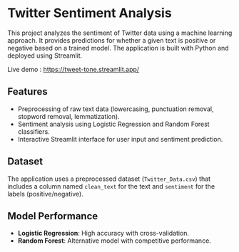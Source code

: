 # Twitter Sentiment Analysis
This project analyzes the sentiment of Twitter data using a machine learning approach. It provides predictions for whether a given text is positive or negative based on a trained model. The application is built with Python and deployed using Streamlit.

Live demo : https://tweet-tone.streamlit.app/

## Features
- Preprocessing of raw text data (lowercasing, punctuation removal, stopword removal, lemmatization).
- Sentiment analysis using Logistic Regression and Random Forest classifiers.
- Interactive Streamlit interface for user input and sentiment prediction.

## Dataset
The application uses a preprocessed dataset (`Twitter_Data.csv`) that includes a column named `clean_text` for the text and `sentiment` for the labels (positive/negative).

## Model Performance
- **Logistic Regression**: High accuracy with cross-validation.
- **Random Forest**: Alternative model with competitive performance.

